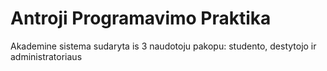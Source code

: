 # Antroji Programavimo Praktika
Akademine sistema sudaryta is 3 naudotoju pakopu: studento, destytojo ir administratoriaus

